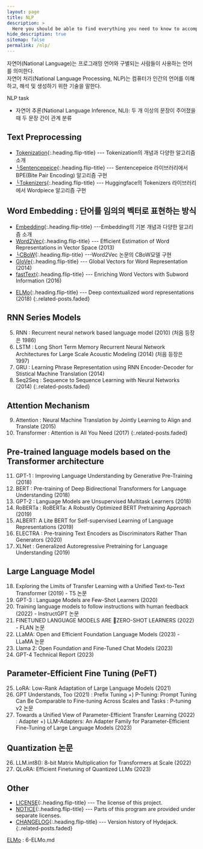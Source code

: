 ```yaml
---
layout: page
title: NLP
description: >
  Here you should be able to find everything you need to know to accomplish the most common tasks when blogging with Hydejack.
hide_description: true
sitemap: false
permalink: /nlp/
---
```


자연어(National Language)는 프로그래밍 언어와 구별되는 사람들이 사용하는 언어를 의미한다.<br>
자연어 처리(National Language Processing, NLP)는 컴퓨터가 인간의 언어를 이해하고, 해석 및 생성하기 위한 기술을 말한다.

NLP task
- 자연어 추론(National Language Inference, NLI): 두 개 이상의 문장이 주어졌을 때 두 문장 간이 관계 분류


## Text Preprocessing
* [Tokenization]{:.heading.flip-title} --- Tokenization의 개념과 다양한 알고리즘 소개
* [└Sentencepeice]{:.heading.flip-title} --- Sentencepeice 라이브러리에서 BPE(Bite Pair Encoding) 알고리즘 구현
* [└Tokenizers]{:.heading.flip-title} --- Huggingface의 Tokenizers 라이브러리에서 Wordpiece 알고리즘 구현

[Tokenization]: 1-tokenization.md
[└Sentencepeice]: 1-sentencepiece.md
[└Tokenizers]: 1-tokenizers.md


## Word Embedding : 단어를 임의의 벡터로 표현하는 방식  
* [Embedding]{:.heading.flip-title} ---Embedding의 기본 개념과 다양한 알고리즘 소개
* [Word2Vec]{:.heading.flip-title} --- Efficient Estimation of Word Representations in Vector Space (2013)
* [└CBoW]{:.heading.flip-title} ---Word2Vec 논문의 CBoW모델 구현
* [GloVe]{:.heading.flip-title} --- Global Vectors for Word Representation (2014)
* [fastText]{:.heading.flip-title} --- Enriching Word Vectors with Subword Information (2016)
<!-- * [└fastText]{:.heading.flip-title} --- gensim library를 이용하여 fastText 구현 -->
* [ELMo]{:.heading.flip-title} --- Deep contextualized word representations (2018)
{:.related-posts.faded}


[Embedding]: 2-embedding.md
[Word2Vec]: 3-Word2Vec.md
[└CBoW]: 3-Word2Vec-CBoW.md
[GloVe]: 4-GloVe.md
[fastText]: 5-fastText.md
<!-- [└fastText]: 5-fastText-code.md -->
[ELMo]: 6-ELMo.md



## RNN Series Models
5. RNN : Recurrent neural network based language model (2010) (처음 등장은 1986)
6. LSTM : Long Short Term Memory Recurrent Neural Network Architectures for Large Scale Acoustic Modeling (2014) (처음 등장은 1997)
7. GRU :  Learning Phrase Representation using RNN Encoder-Decoder for Stistical Machine Translation (2014)
8. Seq2Seq : Sequence to Sequence Learning with Neural Networks (2014)
{:.related-posts.faded}

##  Attention Mechanism
9. Attention : Neural Machine Translation by Jointly Learning to Align and Translate (2015)
10. Transformer : Attention is All You Need (2017)
{:.related-posts.faded}

## Pre-trained language models based on the Transformer architecture
11. GPT-1 : Improving Language Understanding by Generative Pre-Training (2018)
12. BERT : Pre-training of Deep Bidirectional Transformers for Language Understanding (2018)
13. GPT-2 : Language Models are Unsupervised Multitask Learners (2018)
14. RoBERTa : RoBERTa: A Robustly Optimized BERT Pretraining Approach (2019)
15. ALBERT: A Lite BERT for Self-supervised Learning of Language Representations (2019)
16. ELECTRA : Pre-training Text Encoders as Discriminators Rather Than Generators (2020)
17. XLNet : Generalized Autoregressive Pretraining for Language Understanding (2019)


## Large Language Model
18. Exploring the Limits of Transfer Learning with a Unified Text-to-Text Transformer (2019) - T5 논문 
19. GPT-3 : Language Models are Few-Shot Learners (2020)
20. Training language models to follow instructions with human feedback (2022) - InstructGPT 논문 
21. FINETUNED LANGUAGE MODELS ARE ZERO-SHOT LEARNERS (2022) - FLAN 논문
22. LLaMA: Open and Efficient Foundation Language Models (2023) - LLaMA 논문 
23.  Llama 2: Open Foundation and Fine-Tuned Chat Models (2023)
24. GPT-4 Technical Report (2023)

## Parameter-Efficient Fine Tuning (PeFT)
25. LoRA: Low-Rank Adaptation of Large Language Models (2021)
26. GPT Understands, Too (2021) : Prefix Tuning
+) P-Tuning: Prompt Tuning Can Be Comparable to Fine-tuning Across Scales and Tasks : P-tuning v2 논문 
27. Towards a Unified View of Parameter-Efficient Transfer Learning (2022) : Adapter 
+) LLM-Adapters: An Adapter Family for Parameter-Efficient Fine-Tuning of Large Language Models (2023)

## Quantization 논문 
26. LLM.int8(): 8-bit Matrix Multiplication for Transformers at Scale (2022)
27. QLoRA: Efficient Finetuning of Quantized LLMs (2023)


## Other
* [LICENSE]{:.heading.flip-title} --- The license of this project.
* [NOTICE]{:.heading.flip-title} --- Parts of this program are provided under separate licenses.
* [CHANGELOG]{:.heading.flip-title} --- Version history of Hydejack.
{:.related-posts.faded}





[ELMo] : 6-ELMo.md




[install]: install.md
[upgrade]: upgrade.md
[config]: config.md
[basics]: basics.md
[writing]: writing.md
[scripts]: scripts.md
[build]: build.md
[advanced]: advanced.md
[LICENSE]: ../LICENSE.md
[NOTICE]: ../NOTICE.md
[CHANGELOG]: ../CHANGELOG.md
